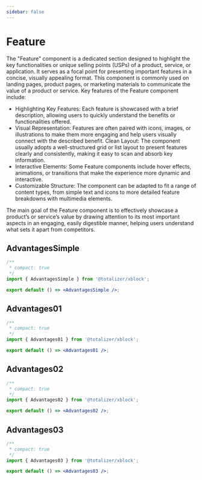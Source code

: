 ```yaml
---
sidebar: false
---
```


# Feature

The "Feature" component is a dedicated section designed to highlight the key functionalities or unique selling points (USPs) of a product, service, or application. It serves as a focal point for presenting important features in a concise, visually appealing format. This component is commonly used on landing pages, product pages, or marketing materials to communicate the value of a product or service. Key features of the Feature component include:

- Highlighting Key Features: Each feature is showcased with a brief description, allowing users to quickly understand the benefits or functionalities offered.
- Visual Representation: Features are often paired with icons, images, or illustrations to make them more engaging and help users visually connect with the described benefit.
  Clean Layout: The component usually adopts a well-structured grid or list layout to present features clearly and consistently, making it easy to scan and absorb key information.
- Interactive Elements: Some Feature components include hover effects, animations, or transitions that make the experience more dynamic and interactive.
- Customizable Structure: The component can be adapted to fit a range of content types, from simple text and icons to more detailed feature breakdowns with multimedia elements.

The main goal of the Feature component is to effectively showcase a product’s or service’s value by drawing attention to its most important aspects in an engaging, easily digestible manner, helping users understand what sets it apart from competitors.

## AdvantagesSimple

```jsx
/**
 * compact: true
 */
import { AdvantagesSimple } from '@totalizer/xblock';

export default () => <AdvantagesSimple />;
```

## Advantages01

```jsx
/**
 * compact: true
 */
import { Advantages01 } from '@totalizer/xblock';

export default () => <Advantages01 />;
```

## Advantages02

```jsx
/**
 * compact: true
 */
import { Advantages02 } from '@totalizer/xblock';

export default () => <Advantages02 />;
```

## Advantages03

```jsx
/**
 * compact: true
 */
import { Advantages03 } from '@totalizer/xblock';

export default () => <Advantages03 />;
```

